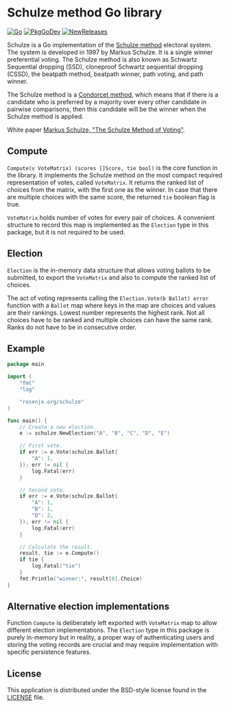# Schulze method Go library

[![Go](https://github.com/janos/schulze/workflows/Go/badge.svg)](https://github.com/janos/schulze/actions)
[![PkgGoDev](https://pkg.go.dev/badge/resenje.org/schulze)](https://pkg.go.dev/resenje.org/schulze)
[![NewReleases](https://newreleases.io/badge.svg)](https://newreleases.io/github/janos/schulze)

Schulze is a Go implementation of the [Schulze method](https://en.wikipedia.org/wiki/Schulze_method) electoral system. The system is developed in 1997 by Markus Schulze. It is a single winner preferential voting. The Schulze method is also known as Schwartz Sequential dropping (SSD), cloneproof Schwartz sequential dropping (CSSD), the beatpath method, beatpath winner, path voting, and path winner.

The Schulze method is a [Condorcet method](https://en.wikipedia.org/wiki/Condorcet_method), which means that if there is a candidate who is preferred by a majority over every other candidate in pairwise comparisons, then this candidate will be the winner when the Schulze method is applied.

White paper [Markus Schulze, "The Schulze Method of Voting"](https://arxiv.org/pdf/1804.02973.pdf).

## Compute

`Compute(v VoteMatrix) (scores []Score, tie bool)` is the core function in the library. It implements the Schulze method on the most compact required representation of votes, called `VoteMatrix`. It returns the ranked list of choices from the matrix, with the first one as the winner. In case that there are multiple choices with the same score, the returned `tie` boolean flag is true.

`VoteMatrix` holds number of votes for every pair of choices. A convenient structure to record this map is implemented as the `Election` type in this package, but it is not required to be used.

## Election

`Election` is the in-memory data structure that allows voting ballots to be submitted, to export the `VoteMatrix` and also to compute the ranked list of choices.

The act of voting represents calling the `Election.Vote(b Ballot) error` function with a `Ballot` map where keys in the map are choices and values are their rankings. Lowest number represents the highest rank. Not all choices have to be ranked and multiple choices can have the same rank. Ranks do not have to be in consecutive order.

## Example

```go
package main

import (
	"fmt"
	"log"

	"resenje.org/schulze"
)

func main() {
	// Create a new election.
	e := schulze.NewElection("A", "B", "C", "D", "E")

	// First vote.
	if err := e.Vote(schulze.Ballot{
		"A": 1,
	}); err != nil {
		log.Fatal(err)
	}

	// Second vote.
	if err := e.Vote(schulze.Ballot{
		"A": 1,
		"B": 1,
		"D": 2,
	}); err != nil {
		log.Fatal(err)
	}

	// Calculate the result.
	result, tie := e.Compute()
	if tie {
		log.Fatal("tie")
	}
	fmt.Println("winner:", result[0].Choice)
}
```

## Alternative election implementations

Function `Compute` is deliberately left exported with `VoteMatrix` map to allow different election implementations. The `Election` type in this package is purely in-memory but in reality, a proper way of authenticating users and storing the voting records are crucial and may require implementation with specific persistence features.

## License

This application is distributed under the BSD-style license found in the [LICENSE](LICENSE) file.
